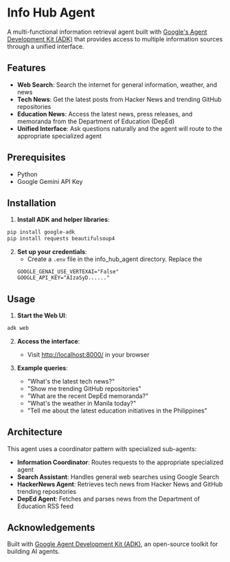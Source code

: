 # Info Hub Agent

A multi-functional information retrieval agent built with [Google's Agent Development Kit (ADK)](https://google.github.io/adk-docs/) that provides access to multiple information sources through a unified interface.

## Features

- **Web Search**: Search the internet for general information, weather, and news
- **Tech News**: Get the latest posts from Hacker News and trending GitHub repositories
- **Education News**: Access the latest news, press releases, and memoranda from the Department of Education (DepEd)
- **Unified Interface**: Ask questions naturally and the agent will route to the appropriate specialized agent

## Prerequisites

- Python
- Google Gemini API Key

## Installation

1. **Install ADK and helper libraries**:
```bash
pip install google-adk
pip install requests beautifulsoup4
```

2. **Set up your credentials**:
   - Create a `.env` file in the info_hub_agent directory. Replace the 
   ```
   GOOGLE_GENAI_USE_VERTEXAI="False"
   GOOGLE_API_KEY="AIzaSyD......"
   ```

## Usage

1. **Start the Web UI**:
```bash
adk web
```

2. **Access the interface**:
   - Visit [http://localhost:8000/](http://localhost:8000/) in your browser

3. **Example queries**:
   - "What's the latest tech news?"
   - "Show me trending GitHub repositories"
   - "What are the recent DepEd memoranda?"
   - "What's the weather in Manila today?"
   - "Tell me about the latest education initiatives in the Philippines"

## Architecture

This agent uses a coordinator pattern with specialized sub-agents:

- **Information Coordinator**: Routes requests to the appropriate specialized agent
- **Search Assistant**: Handles general web searches using Google Search
- **HackerNews Agent**: Retrieves tech news from Hacker News and GitHub trending repositories
- **DepEd Agent**: Fetches and parses news from the Department of Education RSS feed

## Acknowledgements

Built with [Google Agent Development Kit (ADK)](https://github.com/google/adk-python), an open-source toolkit for building AI agents.